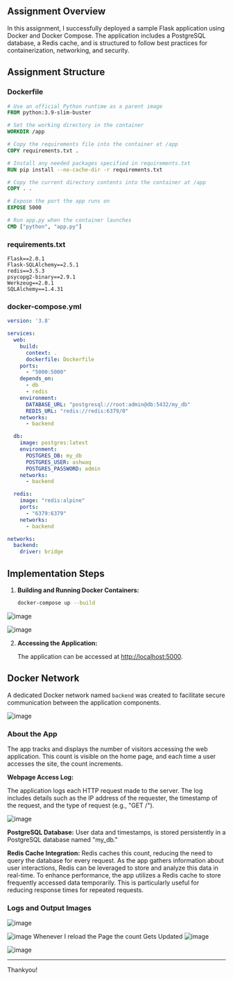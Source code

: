 ## Assignment Overview

In this assignment, I successfully deployed a sample Flask application using Docker and Docker Compose. The application includes a PostgreSQL database, a Redis cache, and is structured to follow best practices for containerization, networking, and security.

## Assignment Structure

### Dockerfile

```Dockerfile
# Use an official Python runtime as a parent image
FROM python:3.9-slim-buster

# Set the working directory in the container
WORKDIR /app

# Copy the requirements file into the container at /app
COPY requirements.txt .

# Install any needed packages specified in requirements.txt
RUN pip install --no-cache-dir -r requirements.txt

# Copy the current directory contents into the container at /app
COPY . .

# Expose the port the app runs on
EXPOSE 5000

# Run app.py when the container launches
CMD ["python", "app.py"]
```

### requirements.txt

```plaintext
Flask==2.0.1
Flask-SQLAlchemy==2.5.1
redis==3.5.3
psycopg2-binary==2.9.1
Werkzeug==2.0.1
SQLAlchemy==1.4.31
```

### docker-compose.yml

```yaml
version: '3.8'

services:
  web:
    build:
      context: .
      dockerfile: Dockerfile
    ports:
      - "5000:5000"
    depends_on:
      - db
      - redis
    environment:
      DATABASE_URL: "postgresql://root:admin@db:5432/my_db"
      REDIS_URL: "redis://redis:6379/0"
    networks:
      - backend

  db:
    image: postgres:latest
    environment:
      POSTGRES_DB: my_db
      POSTGRES_USER: ashwaq
      POSTGRES_PASSWORD: admin
    networks:
      - backend

  redis:
    image: "redis:alpine"
    ports:
      - "6379:6379"
    networks:
      - backend

networks:
  backend:
    driver: bridge
```

## Implementation Steps


1. **Building and Running Docker Containers:**
   
   ```bash
   docker-compose up --build
   ```

![image](https://github.com/ashwaq06/DevOps-Intern-Assignment/assets/80192952/4e014215-7e06-4288-858a-686b692a05b0)

![image](https://github.com/ashwaq06/DevOps-Intern-Assignment/assets/80192952/8b16c60a-483a-4e49-946f-39340d1eb6a1)


2. **Accessing the Application:**
   
   The application can be accessed at [http://localhost:5000](http://localhost:5000).

## Docker Network

A dedicated Docker network named `backend` was created to facilitate secure communication between the application components.

![image](https://github.com/ashwaq06/DevOps-Intern-Assignment/assets/80192952/9e9e3da0-178a-4b05-b67c-3293f06b62e8)

### About the App

The app tracks and displays the number of visitors accessing the web application. This count is visible on the home page, and each time a user accesses the site, the count increments.

**Webpage Access Log:**

The application logs each HTTP request made to the server. The log includes details such as the IP address of the requester, the timestamp of the request, and the type of request (e.g., "GET /").

![image](https://github.com/ashwaq06/DevOps-Intern-Assignment/assets/80192952/b8b798a5-76a4-4f04-9473-fdbcc5a36795)

**PostgreSQL Database:**
User data and timestamps, is stored persistently in a PostgreSQL database named "my_db."

**Redis Cache Integration:**
Redis caches this count, reducing the need to query the database for every request. As the app gathers information about user interactions, Redis can be leveraged to store and analyze this data in real-time.
To enhance performance, the app utilizes a Redis cache to store frequently accessed data temporarily. This is particularly useful for reducing response times for repeated requests.

### Logs and Output Images

![image](https://github.com/ashwaq06/DevOps-Intern-Assignment/assets/80192952/0843bf77-63d8-48a9-8306-1e952a673fac)

![image](https://github.com/ashwaq06/DevOps-Intern-Assignment/assets/80192952/00373bfe-466f-4e8e-9044-8861129919d4)
Whenever I reload the Page the count Gets Updated
![image](https://github.com/ashwaq06/DevOps-Intern-Assignment/assets/80192952/324fb1eb-4b3b-47ef-bc3c-610b31a30d7f)


![image](https://github.com/ashwaq06/DevOps-Intern-Assignment/assets/80192952/a8ebc600-4d37-482d-b01e-de1bc349491b)


---

Thankyou!
